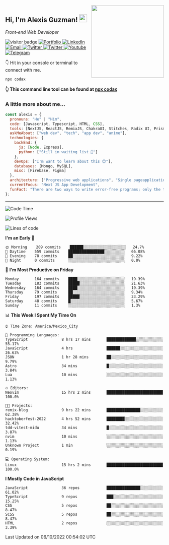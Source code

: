 <img align='right' src="https://media.giphy.com/media/M9gbBd9nbDrOTu1Mqx/giphy.gif" width="230">
<h2>Hi, I'm Alexis Guzman! <img src="https://media.giphy.com/media/hvRJCLFzcasrR4ia7z/giphy.gif" width="25px"></h2>
<p><em>Front-end Web Developer</em></p>

<p>
  <img src="https://visitor-badge.glitch.me/badge?page_id=a12989x.a12989x&left_color=black&right_color=gray" alt="visitor badge"/>
  <a href='https://www.codingcodax.dev/' target='_blank'>
    <img alt='Portfolio' src='https://img.shields.io/badge/Portfolio-black?logo=vercel&style=flat-square'>
  </a>
  <a href='https://linkedin.com/in/codax/' target='_blank'>
    <img alt='LinkedIn' src='https://img.shields.io/badge/LinkedIn-black?logo=LinkedIn&style=flat-square'>
  </a>
  <a href='mailto:codaxtech@gmail.com' target='_blank'>
    <img alt='Email' src='https://img.shields.io/badge/Email-black?logo=Gmail&style=flat-square'>
  </a>
  <a href='https://twitter.com/codingcodax' target='_blank'>
    <img alt='Twitter' src='https://img.shields.io/badge/Twitter-black?logo=Twitter&style=flat-square'>
  </a>
  <a href='https://www.instagram.com/codingcodax/' target='_blank'>
    <img alt='Twitter' src='https://img.shields.io/badge/Instagram-black?logo=Instagram&style=flat-square'>
  </a>
  <a href='https://www.youtube.com/channel/UCMY0GhV1HuX4XdbgalC77VQ' target='_blank'>
    <img alt='Youtube' src='https://img.shields.io/badge/YouTube-black?logo=Youtube&style=flat-square'>
  </a>
  <a href='https://t.me/codingcodax' target='_blank'>
    <img alt='Telegram' src='https://img.shields.io/badge/Telegram-black?logo=Telegram&logoColor=ffffff&style=flat-square'>
  </a>
</p>

👇 Hit in your console or terminal to connect with me.

```bash
npx codax
```
**👆 This command line tool can be found at [npx codax](https://github.com/a12989x/npx-codax)**

<h3>A little more about me...</h3>

```javascript
const alexis = {
  pronouns: "He" | "Him",
  code: [Javascript, Typescript, HTML, CSS],
  tools: [NextJS, ReactJS, RemixJS, ChakraUI, Stitches, Radix UI, Prisma],
  askMeAbout: ["web dev", "tech", "app dev", "anime"],
  technologies: {
    backEnd: {
      js: [Node, Express],
      python: ["Still in waiting list 🥲"]
    },
    devOps: ["I'm want to learn about this 😊"],
    databases: [Mongo, MySQL],
    misc: [Firebase, Figma]
  },
  architecture: ["Progressive web applications", "Single pageapplications"],
  currentFocus: "Next JS App Development",
  funFact: "There are two ways to write error-free programs; only the third one works"
};
```

---

<!--START_SECTION:waka-->
![Code Time](http://img.shields.io/badge/Code%20Time-872%20hrs%2048%20mins-blue)

![Profile Views](http://img.shields.io/badge/Profile%20Views-1-blue)

![Lines of code](https://img.shields.io/badge/From%20Hello%20World%20I%27ve%20Written-1%20Million%20lines%20of%20code-blue)

**I'm an Early 🐤** 

```text
🌞 Morning    209 commits    ██████░░░░░░░░░░░░░░░░░░░   24.7% 
🌆 Daytime    559 commits    ████████████████░░░░░░░░░   66.08% 
🌃 Evening    78 commits     ██░░░░░░░░░░░░░░░░░░░░░░░   9.22% 
🌙 Night      0 commits      ░░░░░░░░░░░░░░░░░░░░░░░░░   0.0%

```
📅 **I'm Most Productive on Friday** 

```text
Monday       164 commits    ████░░░░░░░░░░░░░░░░░░░░░   19.39% 
Tuesday      183 commits    █████░░░░░░░░░░░░░░░░░░░░   21.63% 
Wednesday    164 commits    ████░░░░░░░░░░░░░░░░░░░░░   19.39% 
Thursday     79 commits     ██░░░░░░░░░░░░░░░░░░░░░░░   9.34% 
Friday       197 commits    █████░░░░░░░░░░░░░░░░░░░░   23.29% 
Saturday     48 commits     █░░░░░░░░░░░░░░░░░░░░░░░░   5.67% 
Sunday       11 commits     ░░░░░░░░░░░░░░░░░░░░░░░░░   1.3%

```


📊 **This Week I Spent My Time On** 

```text
⌚︎ Time Zone: America/Mexico_City

💬 Programming Languages: 
TypeScript               8 hrs 17 mins       █████████████░░░░░░░░░░░░   55.17% 
JavaScript               4 hrs               ██████░░░░░░░░░░░░░░░░░░░   26.63% 
JSON                     1 hr 28 mins        ██░░░░░░░░░░░░░░░░░░░░░░░   9.79% 
Astro                    34 mins             █░░░░░░░░░░░░░░░░░░░░░░░░   3.84% 
Lua                      10 mins             ░░░░░░░░░░░░░░░░░░░░░░░░░   1.13%

🔥 Editors: 
Neovim                   15 hrs 2 mins       █████████████████████████   100.0%

🐱‍💻 Projects: 
remix-blog               9 hrs 22 mins       ███████████████░░░░░░░░░░   62.38% 
hacktoberfest-2022       4 hrs 52 mins       ████████░░░░░░░░░░░░░░░░░   32.42% 
tdd-vitest-midu          34 mins             █░░░░░░░░░░░░░░░░░░░░░░░░   3.87% 
nvim                     10 mins             ░░░░░░░░░░░░░░░░░░░░░░░░░   1.13% 
Unknown Project          1 min               ░░░░░░░░░░░░░░░░░░░░░░░░░   0.19%

💻 Operating System: 
Linux                    15 hrs 2 mins       █████████████████████████   100.0%

```

**I Mostly Code in JavaScript** 

```text
JavaScript               36 repos            ███████████████░░░░░░░░░░   61.02% 
TypeScript               9 repos             ███░░░░░░░░░░░░░░░░░░░░░░   15.25% 
CSS                      5 repos             ██░░░░░░░░░░░░░░░░░░░░░░░   8.47% 
SCSS                     5 repos             ██░░░░░░░░░░░░░░░░░░░░░░░   8.47% 
HTML                     2 repos             ░░░░░░░░░░░░░░░░░░░░░░░░░   3.39%

```



 Last Updated on 06/10/2022 00:54:02 UTC
<!--END_SECTION:waka-->
